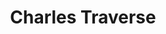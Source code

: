 ---
title: Charles Traverse
position: Master's Student
layout: default
contact:
publications: 
image: /images/user-icon.svg
group: grad
year-start: 2010
year-end: 2012
present-position: PhD from UT-Austin, Analyst for Wayfair
---